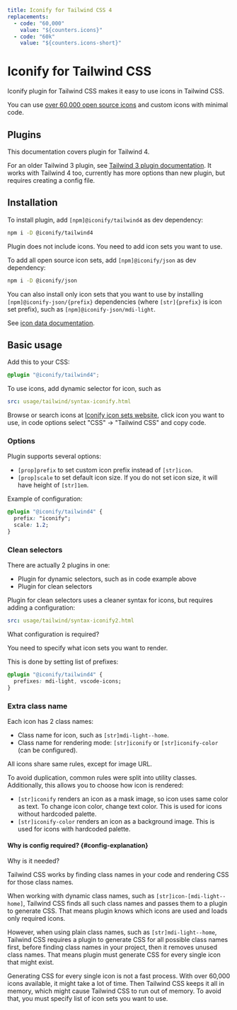 ```yaml
title: Iconify for Tailwind CSS 4
replacements:
  - code: "60,000"
    value: "${counters.icons}"
  - code: "60k"
    value: "${counters.icons-short}"
```

# Iconify for Tailwind CSS

Iconify plugin for Tailwind CSS makes it easy to use icons in Tailwind CSS.

You can use [over 60,000 open source icons](/docs/icons/icon-data.md) and custom icons with minimal code.

## Plugins

This documentation covers plugin for Tailwind 4.

For an older Tailwind 3 plugin, see [Tailwind 3 plugin documentation](../tailwind3/index.md).
It works with Tailwind 4 too, currently has more options than new plugin, but requires creating a config file.

## Installation

To install plugin, add `[npm]@iconify/tailwind4` as dev dependency:

```sh
npm i -D @iconify/tailwind4
```

Plugin does not include icons. You need to add icon sets you want to use.

To add all open source icon sets, add `[npm]@iconify/json` as dev dependency:

```sh
npm i -D @iconify/json
```

You can also install only icon sets that you want to use by installing `[npm]@iconify-json/{prefix}` dependencies (where `[str]{prefix}` is icon set prefix), such as `[npm]@iconify-json/mdi-light`.

See [icon data documentation](/docs/icons/icon-data.md).

## Basic usage

Add this to your CSS:

```css
@plugin "@iconify/tailwind4";
```

To use icons, add dynamic selector for icon, such as

```yaml
src: usage/tailwind/syntax-iconify.html
```

Browse or search icons at [Iconify icon sets website](https://icon-sets.iconify.design/solar/), click icon you want to use, in code options select "CSS" -> "Tailwind CSS" and copy code.

### Options

Plugin supports several options:

- `[prop]prefix` to set custom icon prefix instead of `[str]icon`.
- `[prop]scale` to set default icon size. If you do not set icon size, it will have height of `[str]1em`.

Example of configuration:

```css
@plugin "@iconify/tailwind4" {
  prefix: "iconify";
  scale: 1.2;
}
```

### Clean selectors

There are actually 2 plugins in one:

- Plugin for dynamic selectors, such as in code example above
- Plugin for clean selectors

Plugin for clean selectors uses a cleaner syntax for icons, but requires adding a configuration:

```yaml
src: usage/tailwind/syntax-iconify2.html
```

What configuration is required?

You need to specify what icon sets you want to render.

This is done by setting list of prefixes:

```css
@plugin "@iconify/tailwind4" {
  prefixes: mdi-light, vscode-icons;
}
```

### Extra class name

Each icon has 2 class names:

- Class name for icon, such as `[str]mdi-light--home`.
- Class name for rendering mode: `[str]iconify` or `[str]iconify-color` (can be configured).

All icons share same rules, except for image URL.

To avoid duplication, common rules were split into utility classes.
Additionally, this allows you to choose how icon is rendered:

- `[str]iconify` renders an icon as a mask image, so icon uses same color as text. To change icon color, change text color. This is used for icons without hardcoded palette.
- `[str]iconify-color` renders an icon as a background image. This is used for icons with hardcoded palette.

#### Why is config required? {#config-explanation}

Why is it needed?

Tailwind CSS works by finding class names in your code and rendering CSS for those class names.

When working with dynamic class names, such as `[str]icon-[mdi-light--home]`, Tailwind CSS finds all such class names and passes them to a plugin to generate CSS. That means plugin knows which icons are used and loads only required icons.

However, when using plain class names, such as `[str]mdi-light--home`, Tailwind CSS requires a plugin to generate CSS for all possible class names first, before finding class names in your project, then it removes unused class names. That means plugin must generate CSS for every single icon that might exist.

Generating CSS for every single icon is not a fast process. With over 60,000 icons available, it might take a lot of time. Then Tailwind CSS keeps it all in memory, which might cause Tailwind CSS to run out of memory. To avoid that, you must specify list of icon sets you want to use.
